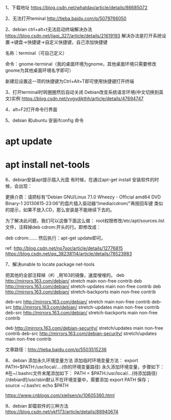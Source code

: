 1、下载地址
https://blog.csdn.net/whatday/article/details/86685072

2、无法打开teminal
http://tieba.baidu.com/p/5079766050

2、debian ctrl+alt+t无法启动终端解决办法
https://blog.csdn.net/jiaqi_327/article/details/21619193
解决办法是打开系统设置->键盘->快捷键->自定义快捷键，自己添加快捷键

名称：terminal（可自己定义）

命令：gnome-terminal（我的桌面环境为gnome，其他桌面环境只需要修改gnome为其他桌面环境名字即可）

新建后设置这一项的快捷键为Ctrl+Alt+T即可使用快捷键打开终端

3、打开terminal时转圈圈然后自动关闭
Debian改变系统语言环境(中文切换到英文)实例
https://blog.csdn.net/yygydjkthh/article/details/47694747

4、alt+F2打开命令行界面

5、debian 和ubuntu 安装ifconfig 命令
# apt update
# apt install net-tools

6、debian安装apt提示插入光盘
有时候，在通过apt-get install 安装软件的时候，会出现：

更换介质：请把标有“Debian GNU/Linux 7.1.0 Wheezy - Official amd64 DVD Binary-1 20130615-23:06”的盘片插入驱动器“/media/cdrom/”再按回车键
类似的提示，如果不放入CD，那么安装是不能继续下去的。

为了解决此问题，我们可以这像下面这么做：
root权限修改/etc/apt/sources.list文件，注释掉deb cdrom:开头的行。即修改成：

deb cdrom:……
然后执行：apt-get update即可。

ref: http://blog.csdn.net/no7oor/article/details/12776815
https://blog.csdn.net/qq_38238114/article/details/78523983

7、解决unable to locate package net-tools

把其他的全部注释掉（#）,用163的镜像，速度嗖嗖的。
deb http://mirrors.163.com/debian/ stretch main non-free contrib
deb http://mirrors.163.com/debian/ stretch-updates main non-free contrib
deb http://mirrors.163.com/debian/ stretch-backports main non-free contrib

deb-src http://mirrors.163.com/debian/ stretch main non-free contrib
deb-src http://mirrors.163.com/debian/ stretch-updates main non-free contrib
deb-src http://mirrors.163.com/debian/ stretch-backports main non-free contrib

deb http://mirrors.163.com/debian-security/ stretch/updates main non-free contrib
deb-src http://mirrors.163.com/debian-security/ stretch/updates main non-free contrib


文章路径：http://tieba.baidu.com/p/5503515236


8、debian 添加永久环境变量方法
添加临时环境变量方法：
export PATH=$PATH:/usr/local/....(你的环境变量路径)
永久添加环境变量，步骤如下：
#在~/.bashrc文件末尾添加如下：
PATH = $PATH:/usr/local/...(待添加路径)     //debian的/usr/sbin默认不在环境变量中，需要添加
export PATH
保存；
source ~/.bashrc
echo $PATH

https://www.cnblogs.com/xielisen/p/10605360.html


9、debian 卸载软件的三种方法
https://blog.csdn.net/ykf173/article/details/88940674
